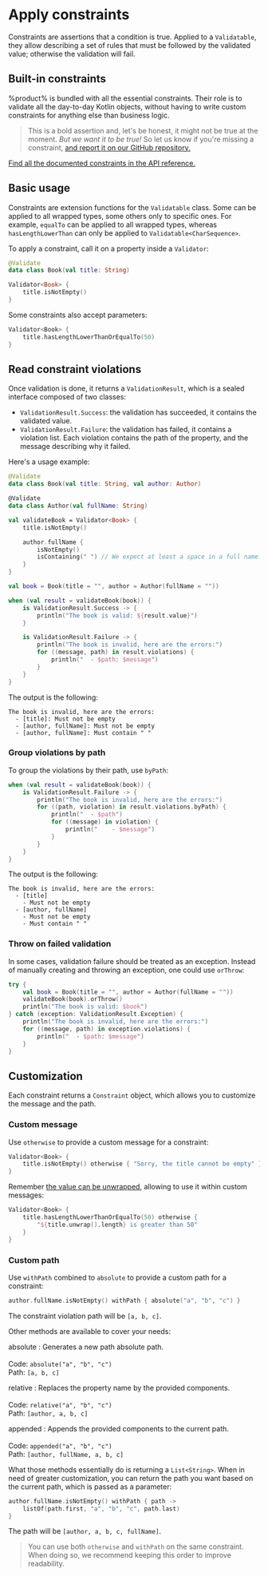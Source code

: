 # Apply constraints

Constraints are assertions that a condition is true. Applied to a `Validatable`, they allow describing a set of rules
that must be followed by the validated value; otherwise the validation will fail.

## Built-in constraints

%product% is bundled with all the essential constraints. Their role is to validate all the day-to-day Kotlin objects,
without having to write custom constraints for anything else than business logic.

> This is a bold assertion and, let's be honest, it might not be true at the moment. _But we want it to be true!_ So let
> us know if you're missing a constraint, [and report it on our GitHub repository.](%github_product_url%/issues)

[Find all the documented constraints in the API reference.](%api_reference_url%)

## Basic usage

Constraints are extension functions for the `Validatable` class. Some can be applied to all wrapped types, some others
only to specific ones. For example, `equalTo` can be applied to all wrapped types, whereas `hasLengthLowerThan` can only
be applied to `Validatable<CharSequence>`.

To apply a constraint, call it on a property inside a `Validator`:

```kotlin
@Validate
data class Book(val title: String)

Validator<Book> {
    title.isNotEmpty()
}
```

Some constraints also accept parameters:

```kotlin
Validator<Book> {
    title.hasLengthLowerThanOrEqualTo(50)
}
```

## Read constraint violations

<snippet id="validation-result-sealed-class">

Once validation is done, it returns a `ValidationResult`, which is a sealed interface composed of two classes:

- `ValidationResult.Success`: the validation has succeeded, it contains the validated value.
- `ValidationResult.Failure`: the validation has failed, it contains a violation list. Each violation contains the path
  of the property, and the message describing why it failed.

</snippet>

Here's a usage example:

```kotlin
@Validate
data class Book(val title: String, val author: Author)

@Validate
data class Author(val fullName: String)

val validateBook = Validator<Book> {
    title.isNotEmpty()

    author.fullName {
        isNotEmpty()
        isContaining(" ") // We expect at least a space in a full name.
    }
}

val book = Book(title = "", author = Author(fullName = ""))

when (val result = validateBook(book)) {
    is ValidationResult.Success -> {
        println("The book is valid: ${result.value}")
    }

    is ValidationResult.Failure -> {
        println("The book is invalid, here are the errors:")
        for ((message, path) in result.violations) {
            println("  - $path: $message")
        }
    }
}
```

The output is the following:

```text
The book is invalid, here are the errors:
  - [title]: Must not be empty
  - [author, fullName]: Must not be empty
  - [author, fullName]: Must contain " "
```

### Group violations by path

To group the violations by their path, use `byPath`:

```kotlin
when (val result = validateBook(book)) {
    is ValidationResult.Failure -> {
        println("The book is invalid, here are the errors:")
        for ((path, violation) in result.violations.byPath) {
            println("  - $path")
            for ((message) in violation) {
                println("    - $message")
            }
        }
    }
}
```

The output is the following:

```text
The book is invalid, here are the errors:
  - [title]
    - Must not be empty
  - [author, fullName]
    - Must not be empty
    - Must contain " "
```

### Throw on failed validation

In some cases, validation failure should be treated as an exception. Instead of manually creating and throwing an
exception, one could use `orThrow`:

```kotlin
try {
    val book = Book(title = "", author = Author(fullName = ""))
    validateBook(book).orThrow()
    println("The book is valid: $book")
} catch (exception: ValidationResult.Exception) {
    println("The book is invalid, here are the errors:")
    for ((message, path) in exception.violations) {
        println("  - $path: $message")
    }
}
```

## Customization

Each constraint returns a `Constraint` object, which allows you to customize the message and the path.

### Custom message

Use `otherwise` to provide a custom message for a constraint:

```kotlin
Validator<Book> {
    title.isNotEmpty() otherwise { "Sorry, the title cannot be empty" }
}
```

Remember [the value can be unwrapped](harness-the-dsl.md#unwrapping-the-value), allowing to use it within custom
messages:

```kotlin
Validator<Book> {
    title.hasLengthLowerThanOrEqualTo(50) otherwise {
        "${title.unwrap().length} is greater than 50"
    }
}
```

### Custom path

Use `withPath` combined to `absolute` to provide a custom path for a constraint:

```kotlin
author.fullName.isNotEmpty() withPath { absolute("a", "b", "c") }
```

The constraint violation path will be `[a, b, c]`.

Other methods are available to cover your needs:

absolute
: Generates a new path absolute path. \
\
Code: `absolute("a", "b", "c")` \
Path: `[a, b, c]`

relative
: Replaces the property name by the provided components. \
\
Code: `relative("a", "b", "c")` \
Path: `[author, a, b, c]`

appended
: Appends the provided components to the current path. \
\
Code: `appended("a", "b", "c")` \
Path: `[author, fullName, a, b, c]`

What those methods essentially do is returning a `List<String>`. When in need of greater customization, you can return
the path you want based on the current path, which is passed as a parameter:

```kotlin
author.fullName.isNotEmpty() withPath { path ->
    listOf(path.first, "a", "b", "c", path.last)
}
```

The path will be `[author, a, b, c, fullName]`.

> You can use both `otherwise` and `withPath` on the same constraint. When doing so, we recommend keeping this order
> to improve readability.
